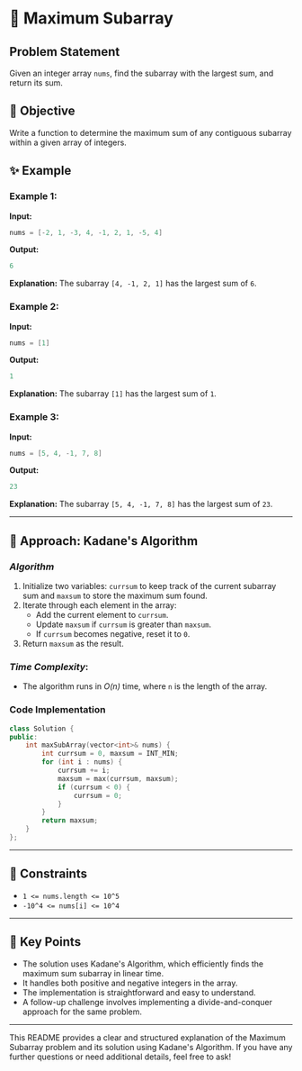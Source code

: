 # 🔄 Maximum Subarray

## Problem Statement

Given an integer array `nums`, find the subarray with the largest sum, and return its sum.

## 🎯 Objective

Write a function to determine the maximum sum of any contiguous subarray within a given array of integers.

## ✨ Example

### Example 1:

**Input:**

```cpp
nums = [-2, 1, -3, 4, -1, 2, 1, -5, 4]
```

**Output:**

```cpp
6
```

**Explanation:** The subarray `[4, -1, 2, 1]` has the largest sum of `6`.

### Example 2:

**Input:**

```cpp
nums = [1]
```

**Output:**

```cpp
1
```

**Explanation:** The subarray `[1]` has the largest sum of `1`.

### Example 3:

**Input:**

```cpp
nums = [5, 4, -1, 7, 8]
```

**Output:**

```cpp
23
```

**Explanation:** The subarray `[5, 4, -1, 7, 8]` has the largest sum of `23`.

---

## 🚀 Approach: Kadane's Algorithm

### *Algorithm*

1. Initialize two variables: `currsum` to keep track of the current subarray sum and `maxsum` to store the maximum sum found.
2. Iterate through each element in the array:
   - Add the current element to `currsum`.
   - Update `maxsum` if `currsum` is greater than `maxsum`.
   - If `currsum` becomes negative, reset it to `0`.
3. Return `maxsum` as the result.

### *Time Complexity*:
- The algorithm runs in *O(n)* time, where `n` is the length of the array.

### Code Implementation

```cpp
class Solution {
public:
    int maxSubArray(vector<int>& nums) {
        int currsum = 0, maxsum = INT_MIN;
        for (int i : nums) {
            currsum += i;
            maxsum = max(currsum, maxsum);
            if (currsum < 0) {
                currsum = 0;
            }
        }
        return maxsum;
    }
};
```

---

## 🔧 Constraints

- `1 <= nums.length <= 10^5`
- `-10^4 <= nums[i] <= 10^4`

---

## 🌟 Key Points

- The solution uses Kadane's Algorithm, which efficiently finds the maximum sum subarray in linear time.
- It handles both positive and negative integers in the array.
- The implementation is straightforward and easy to understand.
- A follow-up challenge involves implementing a divide-and-conquer approach for the same problem.

---

This README provides a clear and structured explanation of the Maximum Subarray problem and its solution using Kadane's Algorithm. If you have any further questions or need additional details, feel free to ask!